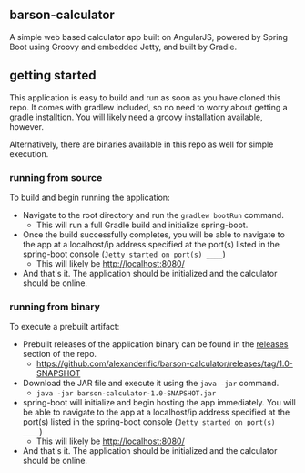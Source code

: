 ## barson-calculator
A simple web based calculator app built on AngularJS, powered by Spring Boot using Groovy and embedded Jetty, and built by Gradle.

## getting started
This application is easy to build and run as soon as you have cloned this repo. It comes with gradlew included, so no need to worry about getting a gradle installtion. You will likely need a groovy installation available, however.

Alternatively, there are binaries available in this repo as well for simple execution.

### running from source

To build and begin running the application:
* Navigate to the root directory and run the `gradlew bootRun` command.
    * This will run a full Gradle build and initialize spring-boot.
* Once the build successfully completes, you will be able to navigate to the app at a localhost/ip address specified at the port(s) listed in the spring-boot console (`Jetty started on port(s) ____`)
    * This will likely be [http://localhost:8080/](http://localhost:8080/)
* And that's it. The application should be initialized and the calculator should be online.

### running from binary

To execute a prebuilt artifact:
* Prebuilt releases of the application binary can be found in the [releases](https://github.com/alexanderific/barson-calculator/releases) section of the repo.
    * https://github.com/alexanderific/barson-calculator/releases/tag/1.0-SNAPSHOT
* Download the JAR file and execute it using the `java -jar` command.
    * `java -jar barson-calculator-1.0-SNAPSHOT.jar`
* spring-boot will initialize and begin hosting the app immediately. You will be able to navigate to the app at a localhost/ip address specified at the port(s) listed in the spring-boot console (`Jetty started on port(s) ____`)
     * This will likely be [http://localhost:8080/](http://localhost:8080/)
* And that's it. The application should be initialized and the calculator should be online.


